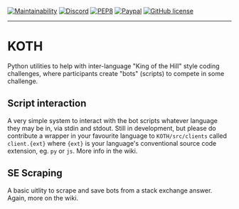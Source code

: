 [![Maintainability](https://api.codeclimate.com/v1/badges/7c6b2baeccaf298c7cd3/maintainability)](https://codeclimate.com/github/Artemis21/KOTH/maintainability) [![Discord](https://img.shields.io/badge/-Artemis%238032-grey?logo=discord)](https://discord.gg) [![PEP8](https://img.shields.io/badge/code%20style-pep8-orange.svg)](https://www.python.org/dev/peps/pep-0008/) [![Paypal](https://img.shields.io/badge/paypal-artemisdev-00457C?logo=paypal)](https://www.paypal.me/artemisdev) [![GitHub license](https://img.shields.io/github/license/Artemis21/KOTH)](https://github.com/Artemis21/KOTH/blob/master/LICENSE.txt)


---
# KOTH
Python utilities to help with inter-language "King of the Hill" style coding challenges, where participants create "bots" (scripts) to compete in some challenge.

## Script interaction
A very simple system to interact with the bot scripts whatever language they may be in, via stdin and stdout. Still in development, but please do contribute a wrapper in your favourite language to `KOTH/src/clients` called `client.{ext}` where `{ext}` is your language's conventional source code extension, eg. `py` or `js`. More info in the wiki.

## SE Scraping
A basic uitlity to scrape and save bots from a stack exchange answer. Again, more on the wiki.

